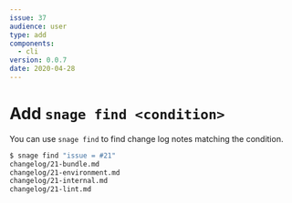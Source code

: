 ```yaml
---
issue: 37
audience: user
type: add
components:
  - cli
version: 0.0.7
date: 2020-04-28
---
```


# Add `snage find <condition>`

You can use `snage find` to find change log notes matching the condition.
```bash
$ snage find "issue = #21"
changelog/21-bundle.md
changelog/21-environment.md
changelog/21-internal.md
changelog/21-lint.md
```
